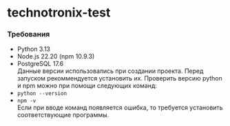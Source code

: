 # technotronix-test
### Требования
+ Python 3.13
+ Node.js 22.20 (npm 10.9.3)
+ PostgreSQL 17.6<br>
Данные версии использовались при создании проекта. Перед запуском рекоммендуется установить их. Проверить версию python и npm можно при помощи следующих команд:<br>
+ `python --version`
+ `npm -v`<br>
Если при вводе команд появляется ошибка, то требуется установить соответствующие программы.
